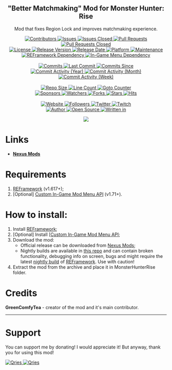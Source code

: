 <p align="center">
	<h2 align="center"><b>"Better Matchmaking" Mod for Monster Hunter: Rise</b></h2>
	<p align="center">Mod that fixes Region Lock and improves matchmaking experience.</p>
</p>

<p align="center">
	<a href="https://github.com/greencomfytea/mhr-better-matchmaking/graphs/contributors">
		<img alt="Contributors" src="https://custom-icon-badges.demolab.com/github/contributors/greencomfytea/mhr-better-matchmaking?logo=person-add" />
	</a>
	<a href="https://github.com/greencomfytea/mhr-better-matchmaking/issues">
		<img alt="Issues" src="https://custom-icon-badges.demolab.com/github/issues/greencomfytea/mhr-better-matchmaking?logo=issue-opened" />
	</a>
	<a href="https://github.com/greencomfytea/mhr-better-matchmaking/issues">
		<img alt="Issues Closed" src="https://custom-icon-badges.demolab.com/github/issues-closed/greencomfytea/mhr-better-matchmaking?logo=issue-closed" />
	</a>
	<a href="https://github.com/greencomfytea/mhr-better-matchmaking/pulls">
		<img alt="Pull Requests" src="https://custom-icon-badges.demolab.com/github/issues-pr/greencomfytea/mhr-better-matchmaking?logo=git-pull-request" />
	</a>
	<a href="https://github.com/greencomfytea/mhr-better-matchmaking/pulls">
		<img alt="Pull Requests Closed" src="https://custom-icon-badges.demolab.com/github/issues-pr-closed/greencomfytea/mhr-better-matchmaking?logo=git-pull-request-closed" />
	</a>
	<br>
	<a href="https://github.com/greencomfytea/mhr-better-matchmaking/blob/main/LICENSE">
		<img alt="License" src="https://custom-icon-badges.demolab.com/github/license/greencomfytea/mhr-better-matchmaking?logo=law" />
	</a>
	<a href="https://github.com/greencomfytea/mhr-better-matchmaking/releases">
		<img alt="Release Version" src="https://custom-icon-badges.demolab.com/github/v/release/greencomfytea/mhr-better-matchmaking?logo=tag" />
	</a>
	<a href="https://github.com/greencomfytea/mhr-better-matchmaking/releases">
		<img alt="Release Date" src="https://custom-icon-badges.demolab.com/github/release-date/greencomfytea/mhr-better-matchmaking?logo=clock" />
	</a>
	<a href="">
		<img alt="Platform" src="https://custom-icon-badges.demolab.com/badge/platform-win%20%7C%20linux%20%7C%20steam%20deck-blue?logo=device-desktop" />
	</a>
	<a href="">
		<img alt="Maintenance" src="https://custom-icon-badges.demolab.com/maintenance/yes/2024?logo=tools" />
	</a>
	<br>
	<a href="https://www.nexusmods.com/monsterhunterrise/mods/26">
		<img alt="REFramework Dependency" src="https://custom-icon-badges.demolab.com/badge/dependency-REFramework%20v1.617%2B-brightgreen?logo=package-dependencies" />
	</a>
   	<a href="https://www.nexusmods.com/monsterhunterrise/mods/1292">
		<img alt="In-Game Menu  Dependency" src="https://custom-icon-badges.demolab.com/badge/dependency-Custom%20In--Game%20Mod%20Menu%20API%20v1.71%2B-brightgreen?logo=package-dependencies" />
	</a>
	<br>
	<br>
	<a href="https://github.com/greencomfytea/mhr-better-matchmaking/commits/main">
		<img alt="Commits" src="https://custom-icon-badges.demolab.com/github/commit-activity/t/greencomfytea/mhr-better-matchmaking?logo=git-commit" />
	</a>
	<a href="https://github.com/greencomfytea/mhr-better-matchmaking/commits/main">
		<img alt="Last Commit" src="https://custom-icon-badges.demolab.com/github/last-commit/greencomfytea/mhr-better-matchmaking?logo=git-commit" />
	</a>
	<a href="https://github.com/greencomfytea/mhr-better-matchmaking/commits/main">
		<img alt="Commits Since" src="https://custom-icon-badges.demolab.com/github/commits-since/greencomfytea/mhr-better-matchmaking/latest?logo=git-commit" />
	</a>
	<br>
	<a href="https://github.com/greencomfytea/mhr-better-matchmaking/graphs/commit-activity">
		<img alt="Commit Activity (Year)" src="https://custom-icon-badges.demolab.com/github/commit-activity/y/greencomfytea/mhr-better-matchmaking?logo=pulse" />
	</a>
	<a href="https://github.com/greencomfytea/mhr-better-matchmaking/graphs/commit-activity">
		<img alt="Commit Activity (Month)" src="https://custom-icon-badges.demolab.com/github/commit-activity/m/greencomfytea/mhr-better-matchmaking?logo=pulse" />
	</a>
	<a href="https://github.com/greencomfytea/mhr-better-matchmaking/graphs/commit-activity">
		<img alt="Commit Activity (Week)" src="https://custom-icon-badges.demolab.com/github/commit-activity/w/greencomfytea/mhr-better-matchmaking?logo=pulse" />
	</a>
	<br>
	<br>
	<a href="">
		<img alt="Repo Size" src="https://custom-icon-badges.demolab.com/github/repo-size/greencomfytea/mhr-better-matchmaking?logo=database" />
	</a>
	<a href="">
		<img alt="Line Count" src="https://sloc.xyz/github/greencomfytea/mhr-better-matchmaking" />
	</a>
	<a href="">
		<img alt="Goto Counter" src="https://custom-icon-badges.demolab.com/github/search/greencomfytea/mhr-better-matchmaking/goto?logo=git-compare" />
	</a>
	<br>
	<a href="https://github.com/sponsors/greencomfytea">
		<img alt="Sponsors" src="https://custom-icon-badges.demolab.com/github/sponsors/greencomfytea?logo=heart" />
	</a>
	<a href="https://github.com/GreenComfyTea/mhr-better-matchmaking/watchers">
		<img alt="Watchers" src="https://custom-icon-badges.demolab.com/github/watchers/greencomfytea/mhr-better-matchmaking?logo=eye" />
	</a>
	<a href="https://github.com/greencomfytea/mhr-better-matchmaking/forks">
		<img alt="Forks" src="https://custom-icon-badges.demolab.com/github/forks/greencomfytea/mhr-better-matchmaking?logo=repo-forked" />
	</a>
	<a href="https://github.com/greencomfytea/mhr-better-matchmaking/stargazers">
		<img alt="Stars" src="https://custom-icon-badges.demolab.com/github/stars/greencomfytea/mhr-better-matchmaking?logo=star" />
	</a>
	<a href="https://github.com/greencomfytea/mhr-better-matchmaking/graphs/traffic">
		<img alt="Hits" src="https://custom-icon-badges.demolab.com/endpoint?url=https://hits.dwyl.com/greencomfytea/mhr-better-matchmaking.json?color=blue&logo=eye" />
	</a>
	<br>
	<br>
	<a href="https://www.nexusmods.com/monsterhunterrise/mods/1044">
		<img alt="Website" src="https://custom-icon-badges.demolab.com/website?down_color=red&down_message=down&up_color=brightgreen&up_message=up&logo=link&url=https://www.nexusmods.com/monsterhunterrise/mods/1044" />
	</a>
	<a href="https://github.com/greencomfytea?tab=followers">
		<img alt="Followers" src="https://custom-icon-badges.demolab.com/github/followers/greencomfytea?logo=people" />
	</a>
	<a href="https://twitter.com/greencomfytea">
		<img alt="Twitter" src="https://img.shields.io/twitter/follow/greencomfytea?logo=twitter" />
	</a>
	<a href="https://www.twitch.tv/greencomfytea">
		<img alt="Twitch" src="https://img.shields.io/twitch/status/greencomfytea?logo=twitch" />
	</a>
	<br>
	<a href="https://github.com/greencomfytea">
		<img alt="Author" src="https://custom-icon-badges.demolab.com/badge/author-GreenComfyTea-green?logo=person" />
	</a>
	<a href="https://github.com/topics/open-source">
		<img alt="Open Source" src="https://img.shields.io/badge/open%20source-%20yes-brightgreen?logo=openvpn" />
	</a>
	<a href="https://cursey.github.io/reframework-book/index.html#lua-scripting">
		<img alt="Written in" src="https://custom-icon-badges.demolab.com/badge/written in-lua-000080?logo=terminal" />
	</a>
</p>

<p align="center">
	<a>
		<img align="center" src="https://user-images.githubusercontent.com/30152047/183247427-c71bf991-6910-4801-97c0-5e7a537305e7.png" />
	</a>
</p>

# Links
* **[Nexus Mods](https://www.nexusmods.com/monsterhunterrise/mods/1044)**  

# Requirements
1. [REFramework](https://www.nexusmods.com/monsterhunterrise/mods/26) (v1.617+);
2. [Optional] [Custom In-Game Mod Menu API](https://www.nexusmods.com/monsterhunterrise/mods/1292) (v1.71+).

# How to install:
1. Install [REFramework](https://www.nexusmods.com/monsterhunterrise/mods/26);
1. [Optional] Install [[Custom In-Game Mod Menu API](https://www.nexusmods.com/monsterhunterrise/mods/1292);
3. Download the mod:
    * Official release can be downloaded from [Nexus Mods](https://www.nexusmods.com/monsterhunterrise/mods/1044);
    * Nightly builds are available in [this repo](https://github.com/greencomfytea/mhr-better-matchmaking) and can contain broken functionality, debugging info on screen, bugs and might require the latest [nightly build](https://github.com/praydog/REFramework-nightly/releases) of [REFramework](https://www.nexusmods.com/monsterhunterrise/mods/26). Use with caution!
4. Extract the mod from the archive and place it in MonsterHunterRise folder.

# Credits
**GreenComfyTea** - creator of the mod and it's main contributor.
  
***
# Support

You can support me by donating! I would appreciate it! But anyway, thank you for using this mod!

 <a href="https://streamelements.com/greencomfytea/tip">
  <img alt="Qries" src="https://panels.twitch.tv/panel-48897356-image-c6155d48-b689-4240-875c-f3141355cb56">
</a>
<a href="https://ko-fi.com/greencomfytea">
  <img alt="Qries" src="https://panels.twitch.tv/panel-48897356-image-c2fcf835-87e4-408e-81e8-790789c7acbc">
</a>

